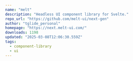 ```yaml
---
name: "melt"
description: "Headless UI component library for Svelte."
repo_url: "https://github.com/melt-ui/next-gen"
author: "tglide_personal"
homepage: "https://next.melt-ui.com/"
downloads: 1198
updated: "2025-03-08T12:06:30.559Z"
tags: 
  - component-library
  - ui
---
```

